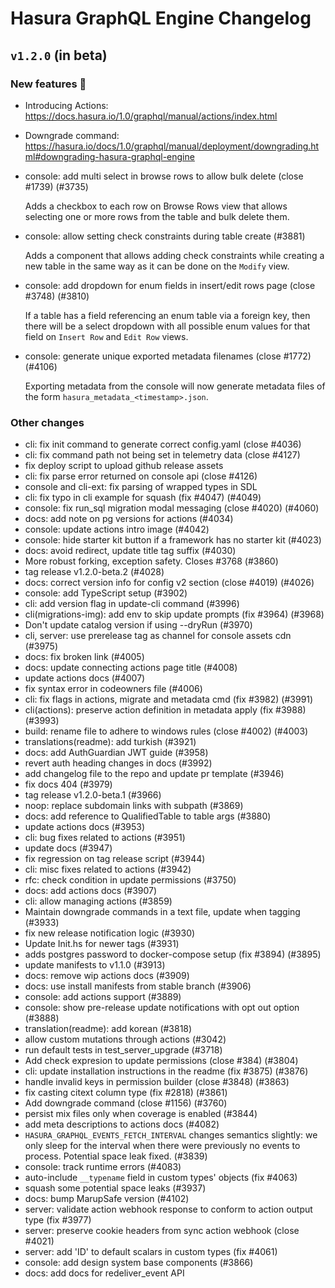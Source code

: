# Hasura GraphQL Engine Changelog

## `v1.2.0` (in beta)

### New features :tada:

- Introducing Actions: https://docs.hasura.io/1.0/graphql/manual/actions/index.html
- Downgrade command: https://hasura.io/docs/1.0/graphql/manual/deployment/downgrading.html#downgrading-hasura-graphql-engine

- console: add multi select in browse rows to allow bulk delete (close #1739) (#3735)

  Adds a checkbox to each row on Browse Rows view that allows selecting one or more rows from the table and bulk delete them.

- console: allow setting check constraints during table create (#3881)

  Adds a component that allows adding check constraints while creating a new table in the same way as it can be done on the `Modify` view.

- console: add dropdown for enum fields in insert/edit rows page (close #3748) (#3810)

  If a table has a field referencing an enum table via a foreign key, then there will be a select dropdown with all possible enum values for that field on `Insert Row` and `Edit Row` views.
  
- console: generate unique exported metadata filenames (close #1772) (#4106)

  Exporting metadata from the console will now generate metadata files of the form `hasura_metadata_<timestamp>.json`.  
  
### Other changes

- cli: fix init command to generate correct config.yaml (close #4036)
- cli: fix command path not being set in telemetry data (close #4127)
- fix deploy script to upload github release assets
- cli: fix parse error returned on console api (close #4126)
- console and cli-ext: fix parsing of wrapped types in SDL
- cli: fix typo in cli example for squash (fix #4047) (#4049)
- console: fix run_sql migration modal messaging (close #4020) (#4060)
- docs: add note on pg versions for actions (#4034)
- console: update actions intro image (#4042)
- console: hide starter kit button if a framework has no starter kit (#4023)
- docs: avoid redirect, update title tag suffix (#4030)
- More robust forking, exception safety. Closes #3768 (#3860)
- tag release v1.2.0-beta.2 (#4028)
- docs: correct version info for config v2 section (close #4019) (#4026)
- console: add TypeScript setup (#3902)
- cli: add version flag in update-cli command (#3996)
- cli(migrations-img): add env to skip update prompts (fix #3964) (#3968)
- Don't update catalog version if using --dryRun (#3970)
- cli, server: use prerelease tag as channel for console assets cdn (#3975)
- docs: fix broken link (#4005)
- docs: update connecting actions page title (#4008)
- update actions docs (#4007)
- fix syntax error in codeowners file (#4006)
- cli: fix flags in actions, migrate and metadata cmd (fix #3982) (#3991)
- cli(actions): preserve action definition in metadata apply (fix #3988) (#3993)
- build: rename file to adhere to windows rules (close #4002) (#4003)
- translations(readme): add turkish (#3921)
- docs: add AuthGuardian JWT guide (#3958)
- revert auth heading changes in docs (#3992)
- add changelog file to the repo and update pr template (#3946)
- fix docs 404 (#3979)
- tag release v1.2.0-beta.1 (#3966)
- noop: replace subdomain links with subpath (#3869)
- docs: add reference to QualifiedTable to table args (#3880)
- update actions docs (#3953)
- cli: bug fixes related to actions (#3951)
- update docs (#3947)
- fix regression on tag release script (#3944)
- cli: misc fixes related to actions (#3942)
- rfc: check condition in update permissions (#3750)
- docs: add actions docs (#3907)
- cli: allow managing actions (#3859)
- Maintain downgrade commands in a text file, update when tagging (#3933)
- fix new release notification logic (#3930)
- Update Init.hs for newer tags (#3931)
- adds postgres password to docker-compose setup (fix #3894) (#3895)
- update manifests to v1.1.0 (#3913)
- docs: remove wip actions docs (#3909)
- docs: use install manifests from stable branch (#3906)
- console: add actions support (#3889)
- console: show pre-release update notifications with opt out option (#3888)
- translation(readme): add korean (#3818)
- allow custom mutations through actions (#3042)
- run default tests in test_server_upgrade (#3718)
- Add check expresion to update permissions (close #384) (#3804)
- cli: update installation instructions in the readme (fix #3875) (#3876)
- handle invalid keys in permission builder (close #3848) (#3863)
- fix casting citext column type (fix #2818) (#3861)
- Add downgrade command (close #1156) (#3760)
- persist mix files only when coverage is enabled (#3844)
- add meta descriptions to actions docs (#4082)
- `HASURA_GRAPHQL_EVENTS_FETCH_INTERVAL` changes semantics slightly: we only sleep for the interval
  when there were previously no events to process. Potential space leak fixed. (#3839)
- console: track runtime errors (#4083)
- auto-include `__typename` field in custom types' objects (fix #4063)
- squash some potential space leaks (#3937)
- docs: bump MarupSafe version (#4102)
- server: validate action webhook response to conform to action output type (fix #3977)
- server: preserve cookie headers from sync action webhook (close #4021)
- server: add 'ID' to default scalars in custom types (fix #4061)
- console: add design system base components (#3866)
- docs: add docs for redeliver_event API
